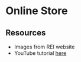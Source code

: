 # Online Store

## Resources

- Images from REI website
- YouTube tutorial [here](https://www.youtube.com/channel/UCQrQo7jTpOh8V9EDn9Tgnxg)